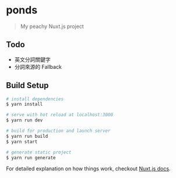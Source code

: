 # ponds

> My peachy Nuxt.js project
## Todo
* 英文分詞關鍵字
* 分詞來源的 Fallback
## Build Setup

``` bash
# install dependencies
$ yarn install

# serve with hot reload at localhost:3000
$ yarn run dev

# build for production and launch server
$ yarn run build
$ yarn start

# generate static project
$ yarn run generate
```

For detailed explanation on how things work, checkout [Nuxt.js docs](https://nuxtjs.org).
